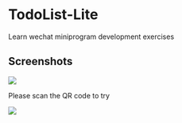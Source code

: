 # TodoList-Lite
Learn wechat miniprogram development exercises

## Screenshots

![](https://ftp.bmp.ovh/imgs/2021/04/87ec41fe0b29afaa.png)

Please scan the QR code to try

![](https://ftp.bmp.ovh/imgs/2021/04/85699db20e25b2f9.png)
